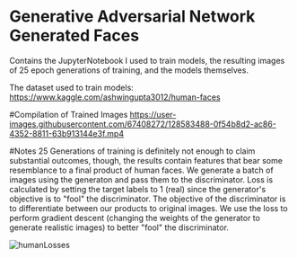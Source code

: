 # Generative Adversarial Network Generated Faces
Contains the JupyterNotebook I used to train models, the resulting images of 25 epoch generations of training, and the models themselves.

The dataset used to train models: https://www.kaggle.com/ashwingupta3012/human-faces

#Compilation of Trained Images
https://user-images.githubusercontent.com/67408272/128583488-0f54b8d2-ac86-4352-8811-63b913144e3f.mp4

#Notes
25 Generations of training is definitely not enough to claim substantial outcomes, though, the results contain features that bear some resemblance to a final product of human faces. We generate a batch of images using the generaton and pass them to the discriminator. Loss is calculated by setting the target labels to 1 (real) since the generator's objective is to "fool" the discriminator. The objective of the discriminator is to differentiate between our products to original images. We use the loss to perform gradient descent (changing the weights of the generator to generate realistic images) to better "fool" the discriminator.

![humanLosses](https://user-images.githubusercontent.com/67408272/128583687-b5e6b59e-4362-4947-86f0-9e12a6bd5242.png)
